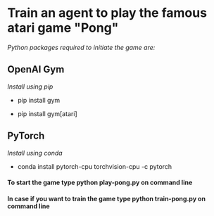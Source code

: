# Train an agent to play the famous atari game "Pong"

*Python packages required to initiate the game are:*

## OpenAI Gym

*Install using pip*

- pip install gym

- pip install gym[atari]

## PyTorch

*Install using conda*

- conda install pytorch-cpu torchvision-cpu -c pytorch

#### To start the game type python play-pong.py on command line

#### In case if you want to train the game type python train-pong.py on command line
